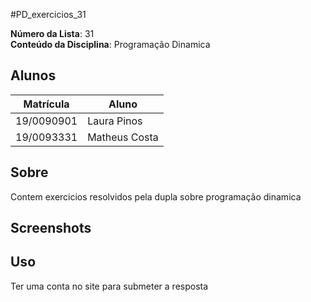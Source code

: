 #PD_exercicios_31


**Número da Lista**: 31<br>
**Conteúdo da Disciplina**: Programação Dinamica <br>

## Alunos
|Matrícula | Aluno |
| -- | -- |
| 19/0090901  | Laura Pinos |
| 19/0093331 |  Matheus Costa |

## Sobre 
Contem exercicios resolvidos pela dupla sobre programação dinamica

## Screenshots


## Uso 
Ter uma conta no site para submeter a resposta
